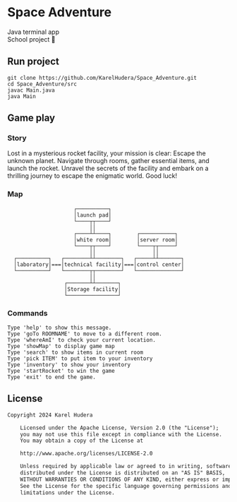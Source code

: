 # Space Adventure

Java terminal app \
School project 🏫

## Run project
```
git clone https://github.com/KarelHudera/Space_Adventure.git
cd Space_Adventure/src
javac Main.java
java Main
```

## Game play

### Story
Lost in a mysterious rocket facility, your mission is clear: Escape the unknown planet.
Navigate through rooms, gather essential items, and launch the rocket.
Unravel the secrets of the facility and embark on a thrilling journey to escape the enigmatic world.
Good luck!

### Map
``` 
                     ┌──────────┐
                     │launch pad│
                     └────┬┬────┘
                          ││
                     ┌────┴┴────┐        ┌───────────┐
                     │white room│        │server room│
                     └────┬┬────┘        └────┬┬─────┘
                          ││                  ││
  ┌──────────┐   ┌────────┴┴────────┐   ┌─────┴┴───────┐
  │laboratory│===│technical facility│===│control center│
  └──────────┘   └────────┬┬────────┘   └──────────────┘
                          ││
                  ┌───────┴┴───────┐
                  │Storage facility│
                  └────────────────┘
```

### Commands
```
Type 'help' to show this message.
Type 'goTo ROOMNAME' to move to a different room.
Type 'whereAmI' to check your current location.
Type 'showMap' to display game map
Type 'search' to show items in current room
Type 'pick ITEM' to put item to your inventory
Type 'inventory' to show your inventory
Type 'startRocket' to win the game
Type 'exit' to end the game.
```

## License
```xml
Copyright 2024 Karel Hudera

    Licensed under the Apache License, Version 2.0 (the "License");
    you may not use this file except in compliance with the License.
    You may obtain a copy of the License at

    http://www.apache.org/licenses/LICENSE-2.0

    Unless required by applicable law or agreed to in writing, software
    distributed under the License is distributed on an "AS IS" BASIS,
    WITHOUT WARRANTIES OR CONDITIONS OF ANY KIND, either express or implied.
    See the License for the specific language governing permissions and
    limitations under the License.
```  